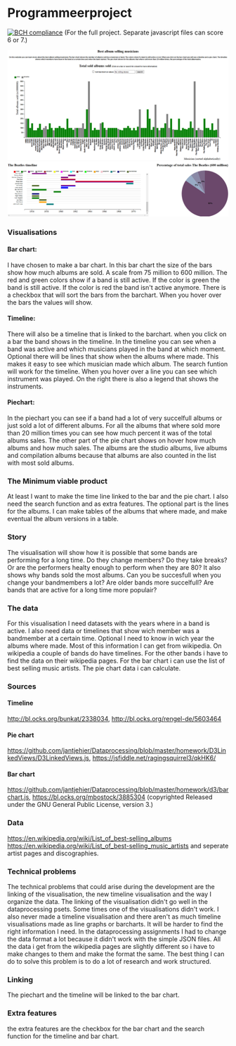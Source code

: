 # Programmeerproject

[![BCH compliance](https://bettercodehub.com/edge/badge/jantjehier/programmeerproject)](https://bettercodehub.com)
(For the full project. Separate javascript files can score 6 or 7.)

![GitHub excample](/doc/printscreen.PNG)
![GitHub excample](/doc/printscreen2.PNG)

### Visualisations

#### Bar chart: 
I have chosen to make a bar chart.
In this bar chart the size of the bars show how much albums are sold. A scale from 75 million to 600 million.
The red and green colors show if a band is still active. If the color is green the band is still active. 
If the color is red the band isn't active anymore. There is a checkbox that will sort the bars from the barchart.
When you hover over the bars the values will show.

#### Timeline:
There will also be a timeline that is linked to the barchart. when you click on a bar the band shows in the timeline.
In the timeline you can see when a band was active and which musicians played in the band at which moment. Optional there will be lines
that show when the albums where made. This makes it easy to see which musician made which album. The search funtion will work for the timeline. When you hover over a line you can see which instrument was played. On the right there is also a legend that shows the instruments.

#### Piechart:
In the piechart you can see if a band had a lot of very succelfull albums or just sold a lot of different albums. For all the albums that where sold more than 20 million times you can see how much percent it was of the total albums sales. The other part of the pie chart shows on hover how much albums and how much sales. The albums are the studio albums, live albums and compilation albums because that albums are also counted in the list with most sold albums.

### The Minimum viable product
At least I want to make the time line linked to the bar and the pie chart. I also need the search function and  as extra features.
The optional part is the lines for the albums. I can make tables of the albums that where made, and make eventual the album versions in a table. 

### Story
The visualisation will show how it is possible that some bands are performing for a long time. Do they change members? Do they take breaks? Or are the performers healty enough to perform when they are 80? It also shows why bands sold the most albums. Can you be succesfull when you change your bandmembers a lot? Are older bands more succelfull? Are bands that are active for a long time more populair?

### The data
For this visualisation I need datasets with the years where in a band is active. I also need data or timelines that show wich member was a bandmember at a certain time. Optional I need to know in wich year the albums where made. 
Most of this information I can get from wikipedia. On wikipedia a couple of bands do have timelines. For the other bands i have to find the data on their wikipedia pages. For the bar chart i can use the list of best selling music artists. The pie chart data i can calculate. 

### Sources

#### Timeline
http://bl.ocks.org/bunkat/2338034, 
http://bl.ocks.org/rengel-de/5603464
#### Pie chart
https://github.com/jantjehier/Dataprocessing/blob/master/homework/D3LinkedViews/D3LinkedViews.js,
https://jsfiddle.net/ragingsquirrel3/qkHK6/
#### Bar chart
https://github.com/jantjehier/Dataprocessing/blob/master/homework/d3/barchart.js,
https://bl.ocks.org/mbostock/3885304 (copyrighted Released under the GNU General Public License, version 3.)

### Data
https://en.wikipedia.org/wiki/List_of_best-selling_albums
https://en.wikipedia.org/wiki/List_of_best-selling_music_artists
and seperate artist pages and discographies.

### Technical problems
The technical problems that could arise during the development are the linking of the visualisation, the new timeline visualisation and the way I organize the data. The linking of the visualisation didn't go well in the dataprocessing psets. Some times one of the visualisations didn't work. I also never made a timeline visualisation and there aren't as much timeline visualisations made as line graphs or barcharts. It will be harder to find the right information I need. In the dataprocessing assignments I had to change the data format a lot because it didn't work with the simple JSON files. All the data i get from the wikipedia pages are slightly different so i have to make changes to them and make the format the same. The best thing I can do to solve this problem is to do a lot of research and work structured. 

### Linking
The piechart and the timeline will be linked to the bar chart. 

### Extra features
the extra features are the checkbox for the bar chart and the search function for the timeline and bar chart.

